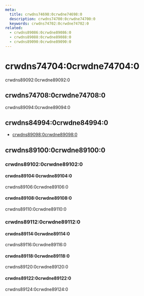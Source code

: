```yaml
---
meta:
  title: crwdns74698:0crwdne74698:0
  description: crwdns74700:0crwdne74700:0
  keywords: crwdns74702:0crwdne74702:0
related:
  - crwdns89086:0crwdne89086:0
  - crwdns89088:0crwdne89088:0
  - crwdns89090:0crwdne89090:0
---
```


# crwdns74704:0crwdne74704:0

crwdns89092:0crwdne89092:0

<entry-ad />

## crwdns74708:0crwdne74708:0

crwdns89094:0crwdne89094:0

<example file="v-footer/usage" />

## crwdns84994:0crwdne84994:0

- [crwdns89098:0crwdne89098:0](crwdns89096:0crwdne89096:0)

## crwdns89100:0crwdne89100:0

### crwdns89102:0crwdne89102:0

#### crwdns89104:0crwdne89104:0

crwdns89106:0crwdne89106:0

<example file="v-footer/prop-absolute" />

#### crwdns89108:0crwdne89108:0

crwdns89110:0crwdne89110:0

<example file="v-footer/prop-padless" />

### crwdns89112:0crwdne89112:0

#### crwdns89114:0crwdne89114:0

crwdns89116:0crwdne89116:0

<example file="v-footer/misc-company-footer" />

#### crwdns89118:0crwdne89118:0

crwdns89120:0crwdne89120:0

<example file="v-footer/misc-indigo-footer" />

#### crwdns89122:0crwdne89122:0

crwdns89124:0crwdne89124:0

<example file="v-footer/misc-teal-footer" />

<backmatter />
